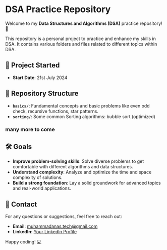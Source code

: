 # DSA Practice Repository

Welcome to my **Data Structures and Algorithms (DSA)** practice repository! 🚀

This repository is a personal project to practice and enhance my skills in DSA. It contains various folders and files related to different topics within DSA.

## 📅 Project Started
- **Start Date**: 21st July 2024

## 📂 Repository Structure
- **`basics/`**: Fundamental concepts and basic problems like even odd check, recursive functions, star patterns.
- **`sorting/`**: Some common Sorting algorithms: bubble sort (optimized)


### many more to come

## 🛠️ Goals
- **Improve problem-solving skills**: Solve diverse problems to get comfortable with different algorithms and data structures.
- **Understand complexity**: Analyze and optimize the time and space complexity of solutions.
- **Build a strong foundation**: Lay a solid groundwork for advanced topics and real-world applications.

## 🤝 Contact
For any questions or suggestions, feel free to reach out:

- **Email**: muhammadanas.tech@gmail.com
- **LinkedIn**: [Your LinkedIn Profile](https://www.linkedin.com/in/your-profile)

Happy coding! 💻

